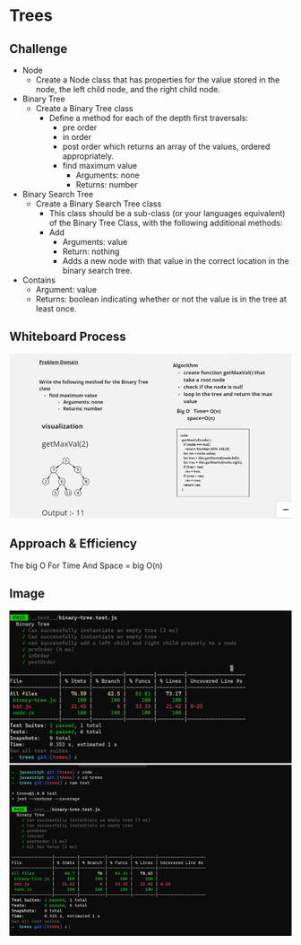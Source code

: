 # Trees

## Challenge

- Node
  - Create a Node class that has properties for the value stored in the node, the left child node, and the right child node.
- Binary Tree
  - Create a Binary Tree class
    - Define a method for each of the depth first traversals:
      - pre order
      - in order
      - post order which returns an array of the values, ordered appropriately.
      - find maximum value
        - Arguments: none
        - Returns: number
- Binary Search Tree
  - Create a Binary Search Tree class
    - This class should be a sub-class (or your languages equivalent) of the Binary Tree Class, with the following additional methods:
    - Add
      - Arguments: value
      - Return: nothing
      - Adds a new node with that value in the correct location in the binary search tree.
- Contains
  - Argument: value
  - Returns: boolean indicating whether or not the value is in the tree at least once.

## Whiteboard Process

![img](./img/Screenshot%20(145).png)

## Approach & Efficiency
<!-- What approach did you take? Why? What is the Big O space/time for this approach? -->

The big O For Time And Space = big O(n)

## Image

![img](./img/Screenshot%20(143).png)
![img](./img/Screenshot%20(144).png)
